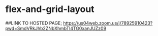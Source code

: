 # flex-and-grid-layout
##LINK TO HOSTED PAGE; https://us04web.zoom.us/j/78925910423?pwd=SmdVRkJhb2ZNbXhmbTl4TG0xanJUZz09
